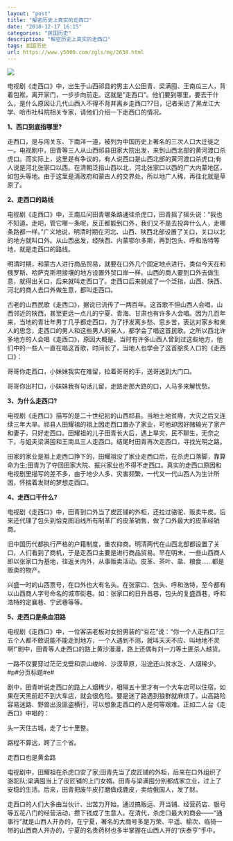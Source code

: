 ```yaml
---
layout: "post"
title: "解密历史上真实的走西口"
date: "2018-12-17 16:15"
categories: "民国历史"
description: "解密历史上真实的走西口"
tags: 民国历史
url: https://www.y5000.com/zgls/mg/2638.html
---
```






![](https://img.y5000.com/uploads/allimg/160513/4-160513191213O3.jpg)

电视剧《走西口》中，出生于山西祁县的男主人公田青、梁满囤、王南瓜三人，背着包袱，离开家门，一步步向前走。这就是“走西口”。他们要到哪里，要去干什么，是什么原因让几代山西人不得不背井离乡走西口?7日，记者采访了黑龙江大学、哈市社科院相关专家，请他们介绍一下走西口的情况。

**1、西口到底指哪里?**

走西口，是与闯关东、下南洋一道，被列为中国历史上著名的三次人口大迁徙之一。电视剧中，田青等三人从山西祁县田家大院出发，来到山西北部的黄河渡口杀虎口。而实际上，这里是有争议的，有人说西口是山西北部的黄河渡口杀虎口;有人说是河北张家口以西。在清朝泛指山西以北，河北张家口以西的广大内蒙地区，如包头等地。由于这里是清政府和蒙古人的交界处，所以地广人稀，再往北就是草原了。

**2、走西口的路线**

电视剧《走西口》中，王南瓜问田青哪条路通往杀虎口，田青摇了摇头说：“我也不知道。走吧，管它哪一条呢，反正都能到口外，我们又不是去投奔什么人，走哪条路都一样。”广义地说，明清时期在河北、山西、陕西北部设置了关口，关口以北的地方就叫口外。从山西出发，经陕西、内蒙鄂尔多斯，再到包头、呼和浩特等地，就是走西口的路线。

明清时期，和蒙古人进行商品贸易，就要在口外几个固定地点进行，类似今天在和俄罗斯、哈萨克斯坦接壤的地方设置外贸口岸一样。山西的商人要到口外去做生意，就得出关口，后来就叫走西口了。走西口后来就成了一个泛指，山西、陕西、河北的商人去口外做生意，都叫走西口。

古老的山西民歌《走西口》，据说已流传了一两百年。这首歌不但山西人会唱，山西邻近的陕西，甚至更远一点儿的宁夏、青海、甘肃也有许多人会唱。因为几百年来，当地的青壮年男丁几乎都走西口，为了抒发离乡愁、思乡苦，表达对家乡和亲人的思念，走西口的男人和这些男人的亲人，都学会了唱这首民歌。之所以西北许多地方的人会唱《走西口》，原因大概是，当时有许多山西人曾到过这些地方，他们中的一些人一直在唱这首歌，时间长了，当地人也学会了这首脍炙人口的《走西口》：

哥哥你走西口，小妹妹我实在难留，拉着哥哥的手，送哥送到大门口。

哥哥你出村口，小妹妹我有句话儿留，走路走那大路的口，人马多来解忧愁。

**3、为什么走西口?**

电视剧《走西口》描写的是二十世纪初的山西祁县。当地土地贫瘠，大灾之后又连续三年大旱。祁县人田耀祖的祖上因走西口置办了家业，可他却因好赌输光了家产和妻子，只好走西口。田耀祖的儿子田青长大后，遇上旱灾，民不聊生，无奈之下，与姐夫梁满囤和王南瓜三人走西口。结尾时田青再次走西口，寻找光明之路。

田家的家业是祖上走西口挣下的，田耀祖没了家业走西口后，在杀虎口落脚，靠算命为生;田青为了夺回田家大院、振兴家业也不得不走西口。真实的走西口原因和电视剧里描写的差不多，由于地少人多、灾害频繁，一代又一代山西人为生计所困，怀揣着发财的梦想走西口。

**4、走西口干什么?**

电视剧《走西口》中，田青到口外当了皮匠铺的外柜，还拉过骆驼、贩卖牛皮。后来还代理了包头到恰克图沿线所有制革厂的皮革销售，做了口外最大的皮革经销商。

旧中国历代都执行严格的户籍制度，重农抑商。明清两代在山西北部都设置了关口，人们看到了商机，于是走西口主要是进行商品贸易。早在明末，一些山西商人即以张家口为基地，往返关内外，从事贩卖活动。皮革、茶叶、盐、粮食……都是贩卖的物产。

兴盛一时的山西票号，在口外也大有名头。在张家口、包头、呼和浩特，至今都有以山西商人字号命名的城市街巷。如：张家口的日升昌巷，包头的复盛西巷，呼和浩特的定襄巷、宁武巷等等。

**5、走西口是条血泪路**

电视剧《走西口》中，一位客店老板对女扮男装的“豆花”说：“你一个人走西口?三五个人都不敢说能不能走到地方，一个人遇到不测，就叫天天不应、叫地地不灵啊!”剧中，田青等人走西口的路上黄沙漫漫，路上还偶有刘一刀等土匪杀人越货。

一路不仅要穿过茫茫戈壁和崇山峻岭、沙漠草原，沿途还山贫水乏、人烟稀少。#p#分页标题#e#

剧中，田青听说走西口的路上人烟稀少，相隔五十里才有一个大车店可以住宿，如果在天黑前赶不到大车店，就会很危险。要是迷了路遇到狼群就麻烦了。山高路险容易迷路、野兽出没匪盗横行，可以想象走西口的人是何等艰难。正如二人台《走西口》中唱的：

头一天住古城，走了七十里整。

路程不算远，跨了三个省。

走西口也是黄金路

电视剧中，田耀祖在杀虎口安了家;田青先当了皮匠铺的外柜，后来在口外组织了骆驼队;梁满囤当上了皮匠铺的上门女婿。田青与梁满囤分别都成家立业，过上了安稳的生活。后来，田青把废牛皮打磨做成鹿皮，卖给俄国人，发了财。

走西口的人们大多由当伙计、出苦力开始，通过搞贩运、开当铺、经营药店、银号等五花八门的经营活动，攒下钱成了生意人。在清代，杀虎口最大的商会——“通事行”就是山西人开办的，在宁夏，著名的大商号多是万荣、平遥、榆次、临猗一带的山西商人开办的，宁夏的名贵药材也多半掌握在山西人开的“庆泰亨”手中。
